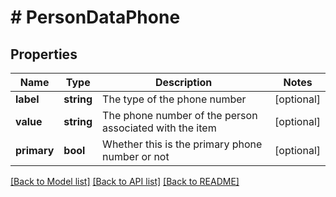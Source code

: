 # # PersonDataPhone

## Properties

Name | Type | Description | Notes
------------ | ------------- | ------------- | -------------
**label** | **string** | The type of the phone number | [optional]
**value** | **string** | The phone number of the person associated with the item | [optional]
**primary** | **bool** | Whether this is the primary phone number or not | [optional]

[[Back to Model list]](../../README.md#models) [[Back to API list]](../../README.md#endpoints) [[Back to README]](../../README.md)
